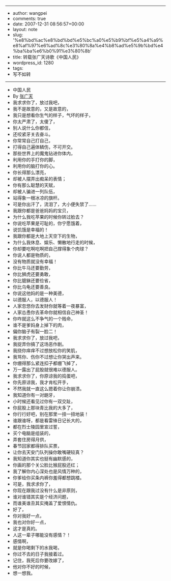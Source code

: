 - --
- author: wangpei
- comments: true
- date: 2007-12-31 08:56:57+00:00
- layout: note
- slug: '%e8%bd%ac%e8%bd%bd%e5%bc%a0%e5%b9%bf%e5%a4%a9%e8%af%97%e6%ad%8c%e3%80%8a%e4%b8%ad%e5%9b%bd%e4%ba%ba%e6%b0%91%e3%80%8b'
- title: 转载张广天诗歌《中国人民》
- wordpress_id: 1280
- tags:
- 写不如转
- --
- 中国人民
- By [张广天](http://blog.sina.com.cn/zhangguangtian)
- 我求求你了，放过我吧，
- 我不是故意的，又是故意的，
- 我只是想看你生气的样子，气坏的样子，
- 你太严肃了，太傻了，
- 别人说什么你都信，
- 还咬紧牙关去奋斗。
- 你常常自己打自己，
- 打得自己遍体鳞伤，不可开交。
- 那些世界上的魔鬼钻进你体内，
- 利用你的手打你的脚，
- 利用你的脑打你的心。 
- 你长得那么漂亮，
- 却被人摆弄出痴呆的表情；
- 你有那么聪慧的天赋，
- 却被人骗进一列队伍，
- 站得象一根冰凉的旗杆。
- 可是你出汗了，流泪了，大小便失禁了…… 
- 我跟你都是爸爸妈妈的宝贝，
- 为什么我吃苹果的时候你转过脸去？
- 你说吃苹果是可耻的，你宁愿饿着，
- 说饥饿是幸福的！
- 我跟你都是大地上天空下的生物，
- 为什么我休息、娱乐、懒散地行走的时候，
- 你却要吃啊吃啊把自己撑得象个肉球？
- 你说人都是物质的，
- 没有物质就没有幸福！ 
- 你比牛马还要勤劳，
- 你比狮虎还要勇敢，
- 你比貔貅还要俭省，
- 你比乌龟还要善良。
- 你说这他妈的是一种美德，
- 以德服人，以德服人！ 
- 人家忽悠你去发财你就等着一夜暴富，
- 人家怂恿你去革命你就相信自己神圣！
- 你咋就这么不争气的一个贱命，
- 谁不是爹妈身上掉下的肉，
- 偏你脑子有裂一脸二！ 
- 我求求你了，放过我吧，
- 我捉弄你搞了这场恶作剧。
- 我挠你痒痒不过想放松你的笑肌，
- 我骂你、伤你不过想让你哭出声来。
- 你绷得那么紧连扣子都绷飞掉了，
- 万一露出了屁股就很难以德服人。 
- 我求求你了，你原谅我的捣蛋吧，
- 你先原谅我，我才肯松开手，
- 不然我就一直这么摁着你让你崩溃。
- 我知道你有一对龅牙，
- 小时候还看见过你有一双交趾，
- 你屁股上那块青比我的大多了，
- 你行行好吧，别在那里一扭一扭地装！
- 谁跟谁呀，都是看雷锋日记长大的，
- 都在烈士陵园里宣过誓，
- 买个电脑是组装的，
- 弄套住房得月供，
- 春节回家都得排队买票，
- 让你去天安门队列操你敢嘴硬较真？ 
- 我知道你其实也挺有幽默感的，
- 你画的那个关公脸比猴屁股还红；
- 我了解你内心深处也是风情万种的，
- 你爹给你买条内裤你羞得都想跳楼。
- 可是，我求求你了，
- 你现在跟我过没有什么是非原则，
- 谁对谁错其实是个经济问题，
- 而谁美谁丑其实掩盖了爱恨情仇。 
- 好了，
- 你对我好一点，
- 我也对你好一点，
- 这才是真的。
- 人这一辈子哪能没有感情？！
- 感情啊，
- 就是你喝剩下的水我喝，
- 你过不去的日子我接着过。
- 记住，我死后你要改嫁了，
- 他对你不好的时候，
- 想一想我。

